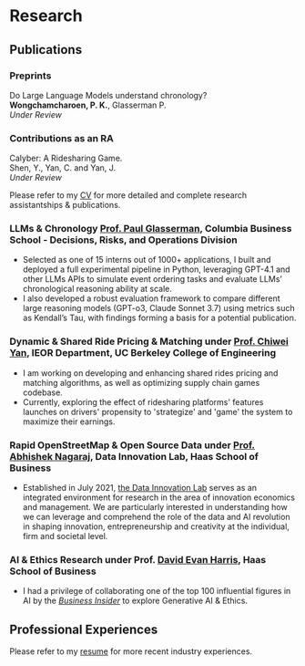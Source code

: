 Research
==============

## Publications

### Preprints
Do Large Language Models understand chronology?                                                                                                                                                                                                                                                                                                 
**Wongchamcharoen, P. K.**, Glasserman P.                                         
*Under Review*

### Contributions as an RA
Calyber: A Ridesharing Game.                                    
Shen, Y., Yan, C. and Yan, J.        
*Under Review*

Please refer to my [CV](https://drive.google.com/file/d/1fdWeXIC-XLHY51RevNgnlv_0qMlrCOMv/view?usp=sharing) for more detailed and complete research assistantships & publications.

### LLMs & Chronology [Prof. Paul Glasserman](https://kennywong524.github.io/kennywong.github.io//#:~:text=working%20with%20Professor-,Chiwei%20Yan,-at%20the%20Department), Columbia Business School - Decisions, Risks, and Operations Division
- Selected as one of 15 interns out of 1000+ applications, I built and deployed a full experimental pipeline in Python, leveraging GPT-4.1 and other LLMs APIs to simulate
event ordering tasks and evaluate LLMs’ chronological reasoning ability at scale.
- I also developed a robust evaluation framework to compare different large reasoning models (GPT-o3, Claude Sonnet 3.7) using metrics such as Kendall’s Tau, with findings forming a basis for a potential publication.

### Dynamic & Shared Ride Pricing & Matching under [Prof. Chiwei Yan](https://kennywong524.github.io/kennywong.github.io//#:~:text=working%20with%20Professor-,Chiwei%20Yan,-at%20the%20Department), IEOR Department, UC Berkeley College of Engineering
- I am working on developing and enhancing shared rides pricing and matching algorithms, as well as optimizing supply chain games codebase.
- Currently, exploring the effect of ridesharing platforms' features launches on drivers' propensity to 'strategize' and 'game' the system to maximize their earnings.

### Rapid OpenStreetMap & Open Source Data under [Prof. Abhishek Nagaraj](https://haas.berkeley.edu/faculty/nagaraj-abhishek/), Data Innovation Lab, Haas School of Business
- Established in July 2021, [the Data Innovation Lab](https://www.abhishekn.com/about-lab) serves as an integrated environment for research in the area of innovation economics and management. We are particularly interested in understanding how we can leverage and comprehend the role of the data and AI revolution in shaping innovation, entrepreneurship and creativity at the individual, firm and societal level.

### AI & Ethics Research under Prof. [David Evan Harris](https://haas.berkeley.edu/faculty/harris-david/), Haas School of Business
- I  had a privilege of collaborating one of the top 100 influential figures in AI by the [*Business Insider*](https://www.businessinsider.com/the-ai-100-2023-the-people-who-make-ai-intelligent-2023-10) to explore Generative AI & Ethics.

## Professional Experiences

Please refer to my [resume](https://kennywong524.github.io/kennywong.github.io//files/kenny_industry_resume.pdf) for more recent industry experiences.
